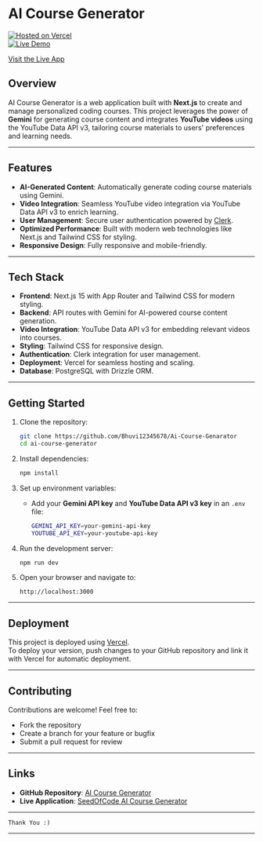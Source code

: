 # AI Course Generator

[![Hosted on Vercel](https://vercel.com/button)](https://venkys-ai-course.vercel.app/)  
[![Live Demo](https://img.shields.io/badge/Live%20Demo-Visit%20Now-4CAF50?style=for-the-badge&logo=vercel&logoColor=white)](https://venkys-ai-course.vercel.app/)

[Visit the Live App](https://venkys-ai-course.vercel.app/)


## Overview

AI Course Generator is a web application built with **Next.js** to create and manage personalized coding courses. This project leverages the power of **Gemini** for generating course content and integrates **YouTube videos** using the YouTube Data API v3, tailoring course materials to users' preferences and learning needs.

---

## Features

- **AI-Generated Content**: Automatically generate coding course materials using Gemini.
- **Video Integration**: Seamless YouTube video integration via YouTube Data API v3 to enrich learning.
- **User Management**: Secure user authentication powered by [Clerk](https://clerk.dev).
- **Optimized Performance**: Built with modern web technologies like Next.js and Tailwind CSS for styling.
- **Responsive Design**: Fully responsive and mobile-friendly.

---

## Tech Stack

- **Frontend**: Next.js 15 with App Router and Tailwind CSS for modern styling.
- **Backend**: API routes with Gemini for AI-powered course content generation.
- **Video Integration**: YouTube Data API v3 for embedding relevant videos into courses.
- **Styling**: Tailwind CSS for responsive design.
- **Authentication**: Clerk integration for user management.
- **Deployment**: Vercel for seamless hosting and scaling.
- **Database**: PostgreSQL with Drizzle ORM.

---

## Getting Started

1. Clone the repository:

   ```bash
   git clone https://github.com/Bhuvi12345678/Ai-Course-Genarator
   cd ai-course-generator
   ```

2. Install dependencies:

   ```bash
   npm install
   ```

3. Set up environment variables:
   - Add your **Gemini API key** and **YouTube Data API v3 key** in an `.env` file:

     ```bash
     GEMINI_API_KEY=your-gemini-api-key
     YOUTUBE_API_KEY=your-youtube-api-key
     ```

4. Run the development server:

   ```bash
   npm run dev
   ```

5. Open your browser and navigate to:

   ```
   http://localhost:3000
   ```

---

## Deployment

This project is deployed using [Vercel](https://vercel.com).  
To deploy your version, push changes to your GitHub repository and link it with Vercel for automatic deployment.

---

## Contributing

Contributions are welcome! Feel free to:

- Fork the repository
- Create a branch for your feature or bugfix
- Submit a pull request for review

---

## Links

- **GitHub Repository**: [AI Course Generator](https://github.com/Bhuvi12345678/Ai-Course-Genarator)  
- **Live Application**: [SeedOfCode AI Course Generator](https://ai-course-genarator.vercel.app/)  

---

`Thank You :)`

---
